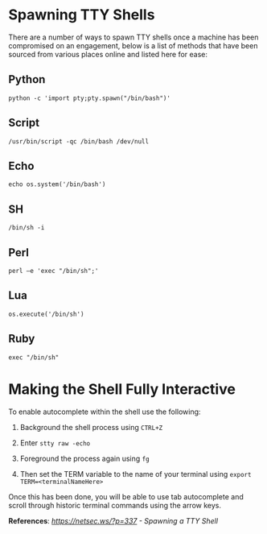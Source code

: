 # Spawning TTY Shells

There are a number of ways to spawn TTY shells once a machine has been compromised on an engagement, below is a list of methods that have been sourced from various places online and listed here for ease:

## Python

`python -c 'import pty;pty.spawn("/bin/bash")'`

## Script

`/usr/bin/script -qc /bin/bash /dev/null`

## Echo

`echo os.system('/bin/bash')`

## SH

`/bin/sh -i`

## Perl

`perl —e 'exec "/bin/sh";'`

## Lua

`os.execute('/bin/sh')`

## Ruby

`exec "/bin/sh"`

# Making the Shell Fully Interactive

To enable autocomplete within the shell use the following:

1) Background the shell process using `CTRL+Z` 

2) Enter `stty raw -echo`

3) Foreground the process again using `fg`

4) Then set the TERM variable to the name of your terminal using `export TERM=<terminalNameHere>`

Once this has been done, you will be able to use tab autocomplete and scroll through historic terminal commands using the arrow keys.

**References**: *https://netsec.ws/?p=337 - Spawning a TTY Shell*
